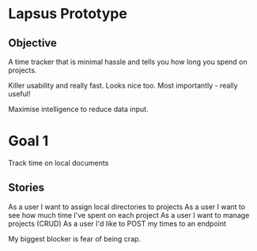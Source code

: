 Lapsus Prototype
================

Objective
---------

A time tracker that is minimal hassle and tells you how long you spend on projects.

Killer usability and really fast. Looks nice too. Most importantly - really useful!

Maximise intelligence to reduce data input.



Goal 1
======

Track time on local documents

Stories
--------

As a user I want to assign local directories to projects
As a user I want to see how much time I've spent on each project
As a user I want to manage projects (CRUD)
As a user I'd like to POST my times to an endpoint






My biggest blocker is fear of being crap.
